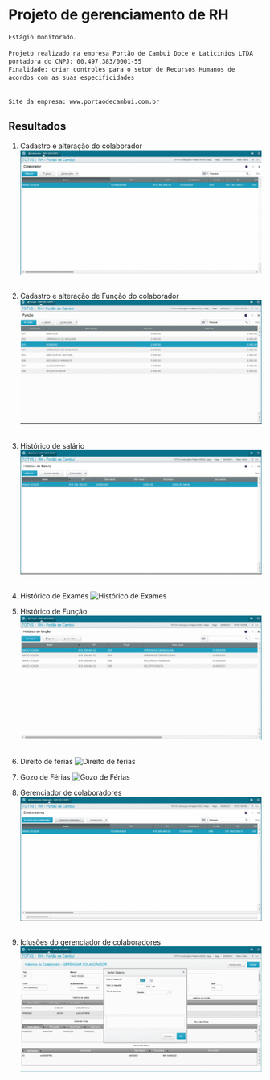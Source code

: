 # Projeto de gerenciamento de RH

    Estágio monitorado.

    Projeto realizado na empresa Portão de Cambui Doce e Laticinios LTDA portadora do CNPJ: 00.497.383/0001-55
    Finalidade: criar controles para o setor de Recursos Humanos de acordos com as suas especificidades
        
        
    Site da empresa: www.portaodecambui.com.br
## Resultados

1. Cadastro e alteração do colaborador
![Cadastro e alteração do colaborador](https://github.com/HiagoSouzaa/RH_ADVPL/blob/add574cca4b52ef33980d7edf5a983469f5a101e/Gifs/Cadastro%20e%20Altera%C3%A7%C3%A3o%20de%20colaborador.gif)&nbsp;

2. Cadastro e alteração de Função do colaborador
![Cadastro e alteração de Função do colaborador](https://github.com/HiagoSouzaa/RH_ADVPL/blob/add574cca4b52ef33980d7edf5a983469f5a101e/Gifs/Cadastro%20e%20altera%C3%A7%C3%A3o%20de%20fun%C3%A7%C3%A3o.gif)&nbsp;

3. Histórico de salário
![Histórico de salário](https://github.com/HiagoSouzaa/RH_ADVPL/blob/add574cca4b52ef33980d7edf5a983469f5a101e/Gifs/Hist%C3%B3rico%20de%20sal%C3%A1rio.gif)&nbsp;

4. Histórico de Exames
![Histórico de Exames](https://github.com/HiagoSouzaa/RH_ADVPL/blob/add574cca4b52ef33980d7edf5a983469f5a101e/Gifs/Hist%C3%B3rico%20de%20exame.gif)&nbsp;

5. Histórico de Função
![Histórico de Função](https://github.com/HiagoSouzaa/RH_ADVPL/blob/add574cca4b52ef33980d7edf5a983469f5a101e/Gifs/Hist%C3%B3rico%20de%20fun%C3%A7%C3%A3o.gif)&nbsp;

6. Direito de férias 
![Direito de férias](https://github.com/HiagoSouzaa/RH_ADVPL/blob/add574cca4b52ef33980d7edf5a983469f5a101e/Gifs/Direito%20de%20F%C3%A9rias.gif)&nbsp;

7. Gozo de Férias
![Gozo de Férias](https://github.com/HiagoSouzaa/RH_ADVPL/blob/add574cca4b52ef33980d7edf5a983469f5a101e/Gifs/Gozo%20das%20f%C3%A9rias.gif)&nbsp;

8. Gerenciador de colaboradores
![Gerenciador de colaboradores](https://github.com/HiagoSouzaa/RH_ADVPL/blob/add574cca4b52ef33980d7edf5a983469f5a101e/Gifs/RH%20main.gif)&nbsp;

9. Iclusões do gerenciador de colaboradores
![Inclusões do gerenciador de colaboradores](https://github.com/HiagoSouzaa/RH_ADVPL/blob/add574cca4b52ef33980d7edf5a983469f5a101e/Gifs/inclusoes%20RH%20main.gif)&nbsp;